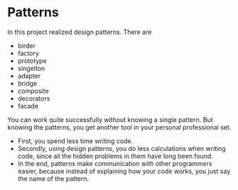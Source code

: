 # Patterns

In this project realized design patterns. 
There are <br>
<ul>
  <li>birder</li>
  <li>factory</li>
  <li>prototype</li>
  <li>singelton</li>
  <li>adapter</li>
  <li>bridge</li>
  <li>composite</li>
  <li>decorators</li>
  <li>facade</li>
</ul>


<p>You can work quite successfully without knowing a single pattern. But knowing the patterns, you get another tool in your personal professional set.</p>
<ul>
<li>First, you spend less time writing code.</li>
<li>Secondly, using design patterns, you do less calculations when writing code, since all the hidden problems in them have long been found.</li>
<li>In the end, patterns make communication with other programmers easier, because instead of explaining how your code works, you just say the name of the pattern.</li>
</ul>
